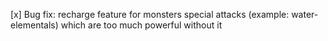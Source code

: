[x] Bug fix: recharge feature for monsters special attacks (example: water-elementals) which are too much powerful without it